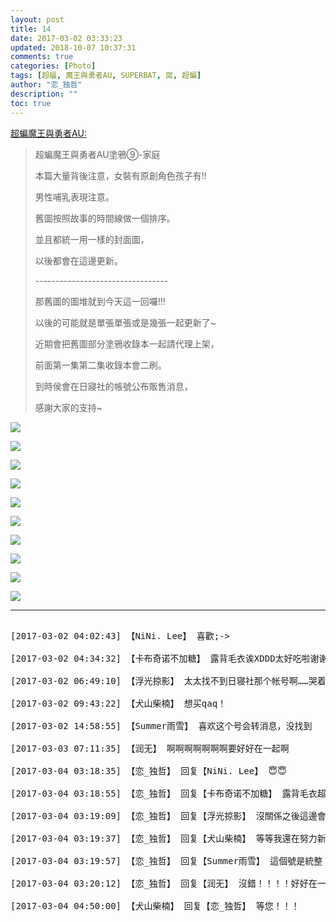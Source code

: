 ```yaml
---
layout: post
title: 14
date: 2017-03-02 03:33:23
updated: 2018-10-07 10:37:31
comments: true
categories: [Photo]
tags: [超蝠, 魔王與勇者AU, SUPERBAT, 腐, 超蝙]
author: "恋_独哲"
description: ""
toc: true
---
```


<p reblogfrom="reblogfrom"  ><a target="_blank" href="http://superbatdemogorgonandthebrave.lofter.com/post/1eb6db1d_e7b5805"  >超蝙魔王與勇者AU:</a></p> 
<blockquote> 
 <p>超蝙魔王與勇者AU塗鴉⑨-家庭</p> 
 <p>本篇大量背後注意，女裝有原創角色孩子有!!</p> 
 <p>男性哺乳表現注意。</p> 
 <p>舊圖按照故事的時間線做一個排序。</p> 
 <p>並且都統一用一樣的封面圖，</p> 
 <p>以後都會在這邊更新。</p> 
 <p>---------------------------------</p> 
 <p>那舊圖的圖堆就到今天這一回囉!!!</p> 
 <p>以後的可能就是單張單張或是幾張一起更新了~</p> 
 <p>近期會把舊圖部分塗鴉收錄本一起請代理上架，</p> 
 <p>前面第一集第二集收錄本會二刷。</p> 
 <p>到時侯會在日寢社的帳號公布販售消息，</p> 
 <p>感謝大家的支持~</p> 
</blockquote>

![](https://raw.githubusercontent.com/alicewish/maple50821/master/img_YW5MWVN1NEpoZFZkd3NRNlVxRTJwZndpOFR5dW5oUHZmQkt0SkcyWXhnbkFHeGkxc1RKbEpBPT0.jpg)

![](https://raw.githubusercontent.com/alicewish/maple50821/master/img_YW5MWVN1NEpoZFZkd3NRNlVxRTJwZkJROFdZWFRUSHdFaFkrMEJkVUhnZkFqcUVZVFBKZEhBPT0.jpg)

![](https://raw.githubusercontent.com/alicewish/maple50821/master/img_YW5MWVN1NEpoZFZkd3NRNlVxRTJwWXMvci9GOW9UalI3T2EwKzhUeUVqaXpnTDB2MktFeXhnPT0.jpg)

![](https://raw.githubusercontent.com/alicewish/maple50821/master/img_YW5MWVN1NEpoZFZkd3NRNlVxRTJwUm50OXNsL3dHcGVmOGxjWXk3SU5XZHhSWHdjY0o4T21BPT0.jpg)

![](https://raw.githubusercontent.com/alicewish/maple50821/master/img_YW5MWVN1NEpoZFZkd3NRNlVxRTJwZTMwUURNRFRrbWk1M2tIb2MvdzZJbU9TZkF6a1VYMXFRPT0.jpg)

![](https://raw.githubusercontent.com/alicewish/maple50821/master/img_YW5MWVN1NEpoZFZkd3NRNlVxRTJwZWVaVXFTZW93aGZlM1RSRHFsMWJEV3BsS29heTNEWFlRPT0.jpg)

![](https://raw.githubusercontent.com/alicewish/maple50821/master/img_YW5MWVN1NEpoZFZkd3NRNlVxRTJwZmdibWtSU3R2eW9Gbm11Zm9RZHh2bjhvZkZadjA3MkZnPT0.jpg)

![](https://raw.githubusercontent.com/alicewish/maple50821/master/img_YW5MWVN1NEpoZFZkd3NRNlVxRTJwZE5rVTZ0eWZPQ2FOUEFqd244UzVzazMxamxIY3FRd2hnPT0.jpg)

![](https://raw.githubusercontent.com/alicewish/maple50821/master/img_YW5MWVN1NEpoZFZkd3NRNlVxRTJwUmhRSk9JZkZqbkU2blQya2dMVXRiVDVnbkpZdUs1WDVBPT0.jpg)

![](https://raw.githubusercontent.com/alicewish/maple50821/master/img_YW5MWVN1NEpoZFZkd3NRNlVxRTJwUmFFRGd5OVdOVWVDRUg5aUcyK1ZzV3pKdFBTQ2ZtMmRBPT0.jpg)

---

<pre>

[2017-03-02 04:02:43] 【NiNi. Lee】 喜歡;->

[2017-03-02 04:34:32] 【卡布奇诺不加糖】 露背毛衣诶XDDD太好吃啦谢谢太太！

[2017-03-02 06:49:10] 【浮光掠影】 太太找不到日寝社那个帐号啊……哭着躺下

[2017-03-02 09:43:22] 【犬山柴楠】 想买qaq！

[2017-03-02 14:58:55] 【Summer雨雪】 喜欢这个号会转消息，没找到

[2017-03-03 07:11:35] 【润无】 啊啊啊啊啊啊啊要好好在一起啊

[2017-03-04 03:18:35] 【恋_独哲】 回复【NiNi. Lee】 😇😇

[2017-03-04 03:18:55] 【恋_独哲】 回复【卡布奇诺不加糖】 露背毛衣超適合魔王大人

[2017-03-04 03:19:09] 【恋_独哲】 回复【浮光掠影】 沒關係之後這邊會轉消息！

[2017-03-04 03:19:37] 【恋_独哲】 回复【犬山柴楠】 等等我還在努力新刊中！

[2017-03-04 03:19:57] 【恋_独哲】 回复【Summer雨雪】 這個號是統整

[2017-03-04 03:20:12] 【恋_独哲】 回复【润无】 沒錯！！！！好好在一起啊！

[2017-03-04 04:50:00] 【犬山柴楠】 回复【恋_独哲】 等您！！！

</pre>